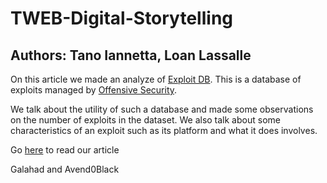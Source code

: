# TWEB-Digital-Storytelling

Authors: Tano Iannetta, Loan Lassalle
---


On this article we made an analyze of <a href="https://www.exploit-db.com/">Exploit DB</a>.
This is a database of exploits managed by <a href="https://www.offensive-security.com/">Offensive Security</a>.

We talk about the utility of such a database and made some observations on the number of exploits in the dataset.
We also talk about some characteristics of an exploit such as its platform and what it does involves. 

Go <a href="https://lassalleloan.github.io/TWEB-Digital-Storytelling/">here</a> to read our article


Galahad and Avend0Black